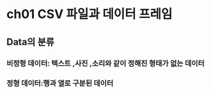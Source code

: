# ch01 CSV 파일과 데이터 프레임
 ## Data의 분류
### 비정형 데이터: 텍스트 ,사진 ,소리와 같이 정해진 형태가 없는 데이터
### 정형 데이터:행과 열로 구분된 데이터
 